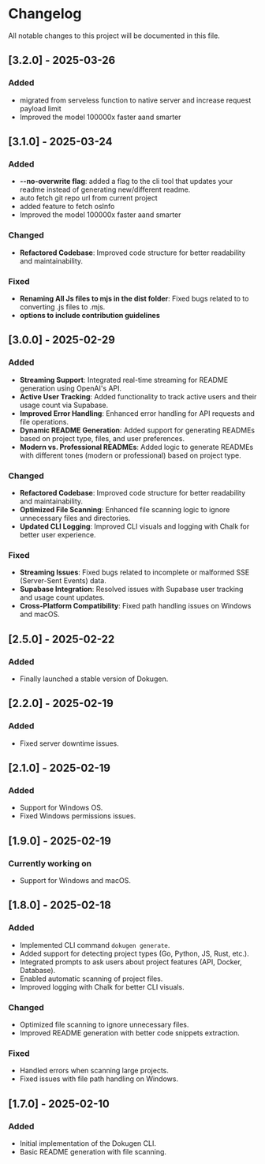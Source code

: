 # Changelog

All notable changes to this project will be documented in this file.

## [3.2.0] - 2025-03-26
### Added
- migrated from serveless function to native server and increase request payload limit 
- Improved the model 100000x faster aand smarter

## [3.1.0] - 2025-03-24
### Added
- **--no-overwrite flag**: added a flag to the cli tool that updates your readme instead of generating new/different readme.
- auto fetch git repo url from current project
- added feature to fetch osInfo
- Improved the model 100000x faster aand smarter

### Changed
- **Refactored Codebase**: Improved code structure for better readability and maintainability.

### Fixed
- **Renaming All Js files to mjs in the dist folder**: Fixed bugs related to to converting .js files to .mjs.
- **options to include contribution guidelines**
## [3.0.0] - 2025-02-29
### Added
- **Streaming Support**: Integrated real-time streaming for README generation using OpenAI's API.
- **Active User Tracking**: Added functionality to track active users and their usage count via Supabase.
- **Improved Error Handling**: Enhanced error handling for API requests and file operations.
- **Dynamic README Generation**: Added support for generating READMEs based on project type, files, and user preferences.
- **Modern vs. Professional READMEs**: Added logic to generate READMEs with different tones (modern or professional) based on project type.

### Changed
- **Refactored Codebase**: Improved code structure for better readability and maintainability.
- **Optimized File Scanning**: Enhanced file scanning logic to ignore unnecessary files and directories.
- **Updated CLI Logging**: Improved CLI visuals and logging with Chalk for better user experience.

### Fixed
- **Streaming Issues**: Fixed bugs related to incomplete or malformed SSE (Server-Sent Events) data.
- **Supabase Integration**: Resolved issues with Supabase user tracking and usage count updates.
- **Cross-Platform Compatibility**: Fixed path handling issues on Windows and macOS.

## [2.5.0] - 2025-02-22
### Added
- Finally launched a stable version of Dokugen.

## [2.2.0] - 2025-02-19
### Added
- Fixed server downtime issues.

## [2.1.0] - 2025-02-19
### Added
- Support for Windows OS.
- Fixed Windows permissions issues.

## [1.9.0] - 2025-02-19
### Currently working on
- Support for Windows and macOS.

## [1.8.0] - 2025-02-18
### Added
- Implemented CLI command `dokugen generate`.
- Added support for detecting project types (Go, Python, JS, Rust, etc.).
- Integrated prompts to ask users about project features (API, Docker, Database).
- Enabled automatic scanning of project files.
- Improved logging with Chalk for better CLI visuals.

### Changed
- Optimized file scanning to ignore unnecessary files.
- Improved README generation with better code snippets extraction.

### Fixed
- Handled errors when scanning large projects.
- Fixed issues with file path handling on Windows.

## [1.7.0] - 2025-02-10
### Added
- Initial implementation of the Dokugen CLI.
- Basic README generation with file scanning.